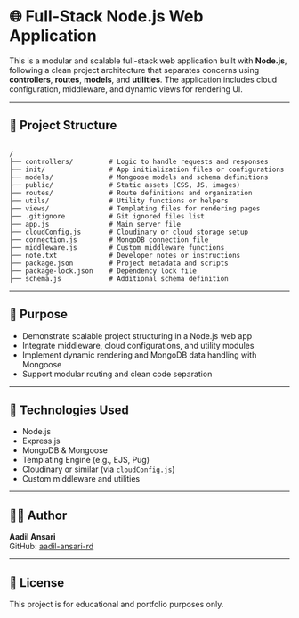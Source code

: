 # 🌐 Full-Stack Node.js Web Application

This is a modular and scalable full-stack web application built with **Node.js**, following a clean project architecture that separates concerns using **controllers**, **routes**, **models**, and **utilities**. The application includes cloud configuration, middleware, and dynamic views for rendering UI.

---

## 📁 Project Structure

```

/
├── controllers/         # Logic to handle requests and responses
├── init/                # App initialization files or configurations
├── models/              # Mongoose models and schema definitions
├── public/              # Static assets (CSS, JS, images)
├── routes/              # Route definitions and organization
├── utils/               # Utility functions or helpers
├── views/               # Templating files for rendering pages
├── .gitignore           # Git ignored files list
├── app.js               # Main server file
├── cloudConfig.js       # Cloudinary or cloud storage setup
├── connection.js        # MongoDB connection file
├── middleware.js        # Custom middleware functions
├── note.txt             # Developer notes or instructions
├── package.json         # Project metadata and scripts
├── package-lock.json    # Dependency lock file
├── schema.js            # Additional schema definition

```

---

## 🎯 Purpose

- Demonstrate scalable project structuring in a Node.js web app
- Integrate middleware, cloud configurations, and utility modules
- Implement dynamic rendering and MongoDB data handling with Mongoose
- Support modular routing and clean code separation

---

## 🧰 Technologies Used

- Node.js
- Express.js
- MongoDB & Mongoose
- Templating Engine (e.g., EJS, Pug)
- Cloudinary or similar (via `cloudConfig.js`)
- Custom middleware and utilities

---

## 👨‍💻 Author

**Aadil Ansari**  
GitHub: [aadil-ansari-rd](https://github.com/aadil-ansari-rd)

---

## 📄 License

This project is for educational and portfolio purposes only.

